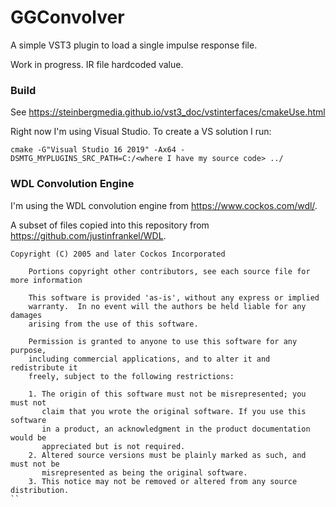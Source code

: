 # GGConvolver
A simple VST3 plugin to load a single impulse response file.

Work in progress. IR file hardcoded value.

### Build

See https://steinbergmedia.github.io/vst3_doc/vstinterfaces/cmakeUse.html

Right now I'm using Visual Studio. To create a VS solution I run:
```
cmake -G"Visual Studio 16 2019" -Ax64 -DSMTG_MYPLUGINS_SRC_PATH=C:/<where I have my source code> ../
```


### WDL Convolution Engine

I'm using the WDL convolution engine from https://www.cockos.com/wdl/.

A subset of files copied into this repository from https://github.com/justinfrankel/WDL.

```
Copyright (C) 2005 and later Cockos Incorporated
    
    Portions copyright other contributors, see each source file for more information

    This software is provided 'as-is', without any express or implied
    warranty.  In no event will the authors be held liable for any damages
    arising from the use of this software.

    Permission is granted to anyone to use this software for any purpose,
    including commercial applications, and to alter it and redistribute it
    freely, subject to the following restrictions:

    1. The origin of this software must not be misrepresented; you must not
       claim that you wrote the original software. If you use this software
       in a product, an acknowledgment in the product documentation would be
       appreciated but is not required.
    2. Altered source versions must be plainly marked as such, and must not be
       misrepresented as being the original software.
    3. This notice may not be removed or altered from any source distribution.
``
